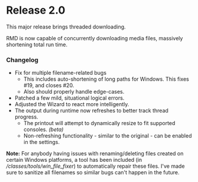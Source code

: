 # Release 2.0
This major release brings threaded downloading.

RMD is now capable of concurrently downloading media files, massively shortening total run time.

### Changelog

+ Fix for multiple filename-related bugs
  + This includes auto-shortening of long paths for Windows. This fixes #19, and closes #20.
  + Also should properly handle edge-cases.
+ Patched a few mild, situational logical errors.
+ Adjusted the Wizard to react more intelligently.
+ The output during runtime now refreshes to better track thread progress.
  + The printout will attempt to dynamically resize to fit supported consoles. *(beta)*
  + Non-refreshing functionality - similar to the original - can be enabled in the settings.

**Note:** For anybody having issues with renaming/deleting files created on certain Windows platforms, 
a tool has been included (in */classes/tools/win_file_fixer*) to automatically repair these files. 
I've made sure to sanitize all filenames so similar bugs can't happen in the future.
